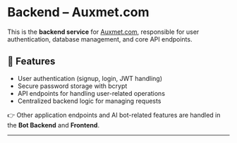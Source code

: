 # Backend – Auxmet.com  

This is the **backend service** for [Auxmet.com](https://auxmet.com), responsible for user authentication, database management, and core API endpoints.  

## 📌 Features  
- User authentication (signup, login, JWT handling)  
- Secure password storage with bcrypt  
- API endpoints for handling user-related operations  
- Centralized backend logic for managing requests  

👉 Other application endpoints and AI bot-related features are handled in the **Bot Backend** and **Frontend**.  

---

